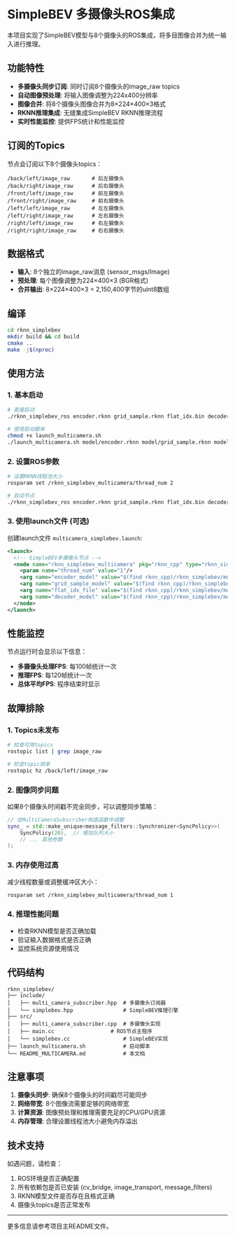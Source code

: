 # SimpleBEV 多摄像头ROS集成

本项目实现了SimpleBEV模型与8个摄像头的ROS集成，将多目图像合并为统一输入进行推理。

## 功能特性

- **多摄像头同步订阅**: 同时订阅8个摄像头的image_raw topics
- **自动图像预处理**: 将输入图像调整为224x400分辨率
- **图像合并**: 将8个摄像头图像合并为8×224×400×3格式
- **RKNN推理集成**: 无缝集成SimpleBEV RKNN推理流程
- **实时性能监控**: 提供FPS统计和性能监控

## 订阅的Topics

节点会订阅以下8个摄像头topics：

```
/back/left/image_raw       # 后左摄像头
/back/right/image_raw      # 后右摄像头  
/front/left/image_raw      # 前左摄像头
/front/right/image_raw     # 前右摄像头
/left/left/image_raw       # 左左摄像头
/left/right/image_raw      # 左右摄像头
/right/left/image_raw      # 右左摄像头
/right/right/image_raw     # 右右摄像头
```

## 数据格式

- **输入**: 8个独立的image_raw消息 (sensor_msgs/Image)
- **预处理**: 每个图像调整为224×400×3 (BGR格式)
- **合并输出**: 8×224×400×3 = 2,150,400字节的uint8数组

## 编译

```bash
cd rknn_simplebev
mkdir build && cd build
cmake ..
make -j$(nproc)
```

## 使用方法

### 1. 基本启动

```bash
# 直接启动
./rknn_simplebev_ros encoder.rknn grid_sample.rknn flat_idx.bin decoder.rknn

# 使用启动脚本
chmod +x launch_multicamera.sh
./launch_multicamera.sh model/encoder.rknn model/grid_sample.rknn model/flat_idx.bin model/decoder.rknn
```

### 2. 设置ROS参数

```bash
# 设置RKNN线程池大小
rosparam set /rknn_simplebev_multicamera/thread_num 2

# 启动节点
./rknn_simplebev_ros encoder.rknn grid_sample.rknn flat_idx.bin decoder.rknn
```

### 3. 使用launch文件 (可选)

创建launch文件 `multicamera_simplebev.launch`:

```xml
<launch>
  <!-- SimpleBEV多摄像头节点 -->
  <node name="rknn_simplebev_multicamera" pkg="rknn_cpp" type="rknn_simplebev_ros" output="screen">
    <param name="thread_num" value="1"/>
    <arg name="encoder_model" value="$(find rknn_cpp)/rknn_simplebev/model/encoder.rknn"/>
    <arg name="grid_sample_model" value="$(find rknn_cpp)/rknn_simplebev/model/grid_sample.rknn"/>
    <arg name="flat_idx_file" value="$(find rknn_cpp)/rknn_simplebev/model/flat_idx.bin"/>
    <arg name="decoder_model" value="$(find rknn_cpp)/rknn_simplebev/model/decoder.rknn"/>
  </node>
</launch>
```

## 性能监控

节点运行时会显示以下信息：

- **多摄像头处理FPS**: 每100帧统计一次
- **推理FPS**: 每120帧统计一次  
- **总体平均FPS**: 程序结束时显示

## 故障排除

### 1. Topics未发布

```bash
# 检查可用topics
rostopic list | grep image_raw

# 检查topic频率
rostopic hz /back/left/image_raw
```

### 2. 图像同步问题

如果8个摄像头时间戳不完全同步，可以调整同步策略：

```cpp
// 在MultiCameraSubscriber构造函数中调整
sync_ = std::make_unique<message_filters::Synchronizer<SyncPolicy>>(
    SyncPolicy(20),  // 增加队列大小
    // ... 其他参数
);
```

### 3. 内存使用过高

减少线程数量或调整缓冲区大小：

```bash
rosparam set /rknn_simplebev_multicamera/thread_num 1
```

### 4. 推理性能问题

- 检查RKNN模型是否正确加载
- 验证输入数据格式是否正确
- 监控系统资源使用情况

## 代码结构

```
rknn_simplebev/
├── include/
│   ├── multi_camera_subscriber.hpp  # 多摄像头订阅器
│   └── simplebev.hpp                # SimpleBEV推理引擎
├── src/
│   ├── multi_camera_subscriber.cpp  # 多摄像头实现
│   ├── main.cc                  # ROS节点主程序
│   └── simplebev.cc                 # SimpleBEV实现
├── launch_multicamera.sh            # 启动脚本
└── README_MULTICAMERA.md            # 本文档
```

## 注意事项

1. **摄像头同步**: 确保8个摄像头的时间戳尽可能同步
2. **网络带宽**: 8个图像流需要足够的网络带宽  
3. **计算资源**: 图像预处理和推理需要充足的CPU/GPU资源
4. **内存管理**: 合理设置线程池大小避免内存溢出

## 技术支持

如遇问题，请检查：

1. ROS环境是否正确配置
2. 所有依赖包是否已安装 (cv_bridge, image_transport, message_filters)
3. RKNN模型文件是否存在且格式正确
4. 摄像头topics是否正常发布

---

更多信息请参考项目主README文件。 